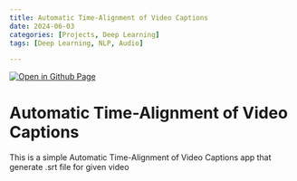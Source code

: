 ```yaml
--- 
title: Automatic Time-Alignment of Video Captions
date: 2024-06-03
categories: [Projects, Deep Learning] 
tags: [Deep Learning, NLP, Audio]

---
```


[![Open in Github Page](https://img.shields.io/badge/Hosted_with-GitHub_Pages-blue?logo=github&logoColor=white)](https://github.com/AbhijitMore/FaceDetectionApp)
<br>


# Automatic Time-Alignment of Video Captions

This is a simple Automatic Time-Alignment of Video Captions app that generate .srt file for given video

